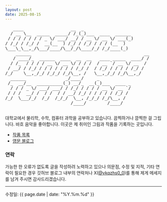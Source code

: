 ```yaml
---
layout: post
date: 2025-08-15
---
```


<div class="ascii-art-container">
  <pre class="ascii-art2">
   ____                  __  _                         
  / __ \__  _____  _____/ /_(_)___  ____  ______       
 / / / / / / / _ \/ ___/ __/ / __ \/ __ \/ ___(_)      
/ /_/ / /_/ /  __(__  ) /_/ / /_/ / / / (__  )         
\___\_\__,_/\___/____/\__/_/\____/_/ /_/____(_)        
    ______                                           __
   / ____/_  ______  ____  __  __   ____ _____  ____/ /
  / /_  / / / / __ \/ __ \/ / / /  / __ `/ __ \/ __  / 
 / __/ / /_/ / / / / / / / /_/ /  / /_/ / / / / /_/ /  
/_/    \__,_/_/ /_/_/ /_/\__, /   \__,_/_/ /_/\__,_/   
  ______               _/____/     _                   
 /_  __/__  __________(_) __/_  __(_)___  ____ _       
  / / / _ \/ ___/ ___/ / /_/ / / / / __ \/ __ `/       
 / / /  __/ /  / /  / / __/ /_/ / / / / / /_/ /        
/_/  \___/_/  /_/  /_/_/  \__, /_/_/ /_/\__, /         
                         /____/        /____/          
  </pre>
</div>

대학교에서 물리학, 수학, 컴퓨터 과학을 공부하고 있습니다. 끔찍하거나 깜찍한 걸 그립니다. 바흐 음악을 좋아합니다.
이곳은 제 취미인 그림과 작품을 기록하는 곳입니다.

- [작품 목록](./List/list.html)
- [영문 블로그](https://ki11dee.github.io/)

### 연락
가능한 한 오류가 없도록 글을 작성하려 노력하고 있으나 의문점, 수정 및 지적, 기타 연락이 필요한 경우 깃허브 블로그 내부의 연락처나 X([@vkqzhs0_0](https://x.com/vkqzhs0_0))를 통해 제게 메세지를 남겨 주시면 감사드리겠습니다.


---
수정일: {{ page.date | date: "%Y.%m.%d" }}